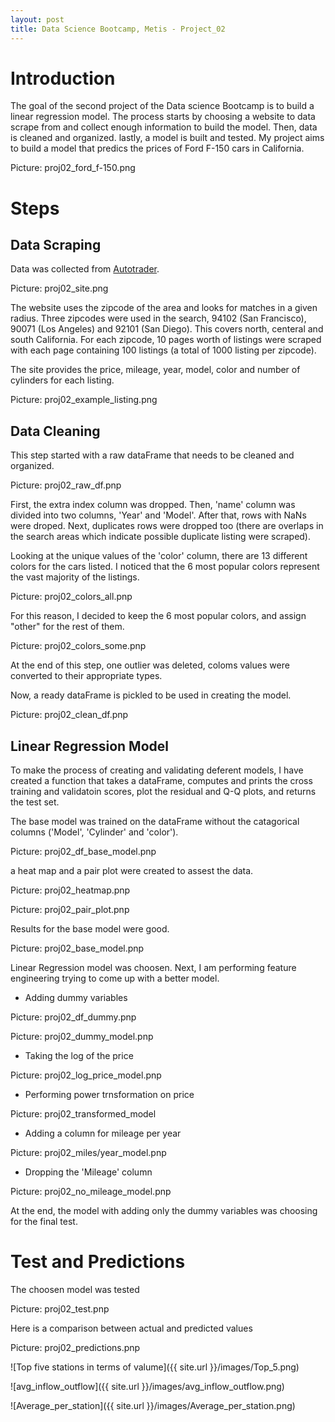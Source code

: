 ```yaml
---
layout: post
title: Data Science Bootcamp, Metis - Project_02
---
```


# Introduction

The goal of the second project of the Data science Bootcamp is to build a linear regression model. The process starts by choosing a website to data scrape from and collect enough information to build the model. Then, data is cleaned and organized. lastly, a model is built and tested. My project aims to build a model that predics the prices of Ford F-150 cars in California.


Picture: proj02_ford_f-150.png

# Steps

## Data Scraping
Data was collected from [Autotrader](http://autotrader.com).

Picture: proj02_site.png

The website uses the zipcode of the area and looks for matches in a given radius. Three zipcodes were used in the search, 94102 (San Francisco), 90071 (Los Angeles) and 92101 (San Diego). This covers north, centeral and south California. For each zipcode, 10 pages worth of listings were scraped with each page containing 100 listings (a total of 1000 listing per zipcode).

The site provides the price, mileage, year, model, color and number of cylinders for each listing.

Picture: proj02_example_listing.png

## Data Cleaning
This step started with a raw dataFrame that needs to be cleaned and organized.

Picture: proj02_raw_df.pnp

First, the extra index column was dropped. Then, 'name' column was divided into two columns, 'Year' and 'Model'. After that, rows with NaNs were droped. Next, duplicates rows were dropped too (there are overlaps in the search areas which indicate possible duplicate listing were scraped).

Looking at the unique values of the 'color' column, there are 13 different colors for the cars listed. I noticed that the 6 most popular colors represent the vast majority of the listings.

Picture: proj02_colors_all.pnp

For this reason, I decided to keep the 6 most popular colors, and assign "other" for the rest of them.

Picture: proj02_colors_some.pnp

At the end of this step, one outlier was deleted, coloms values were converted to their appropriate types.

Now, a ready dataFrame is pickled to be used in creating the model.

Picture: proj02_clean_df.pnp

## Linear Regression Model
To make the process of creating and validating deferent models, I have created a function that takes a dataFrame, computes and prints the cross training and validatoin scores, plot the residual and Q-Q plots, and returns the test set.

The base model was trained on the dataFrame without the catagorical columns ('Model', 'Cylinder' and 'color').

Picture: proj02_df_base_model.pnp

a heat map and a pair plot were created to assest the data.

Picture: proj02_heatmap.pnp

Picture: proj02_pair_plot.pnp

Results for the base model were good.

Picture: proj02_base_model.pnp

Linear Regression model was choosen. Next, I am performing feature engineering trying to come up with a better model.

- Adding dummy variables

Picture: proj02_df_dummy.pnp

Picture: proj02_dummy_model.pnp

- Taking the log of the price

Picture: proj02_log_price_model.pnp

- Performing power trnsformation on price

Picture: proj02_transformed_model

- Adding a column for mileage per year

Picture: proj02_miles/year_model.pnp

- Dropping the 'Mileage' column

Picture: proj02_no_mileage_model.pnp

At the end, the model with adding only the dummy variables was choosing for the final test.
  
# Test and Predictions

The choosen model was tested

Picture: proj02_test.pnp

Here is a comparison between actual and predicted values

Picture: proj02_predictions.pnp

![Top five stations in terms of valume]({{ site.url }}/images/Top_5.png)

![avg_inflow_outflow]({{ site.url }}/images/avg_inflow_outflow.png)

![Average_per_station]({{ site.url }}/images/Average_per_station.png)
